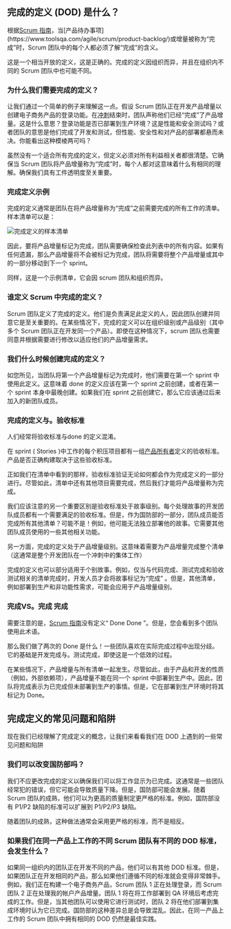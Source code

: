 ## 完成的定义 (DOD) 是什么？

根据[Scrum 指南](https://www.scrum.org/resources/scrum-guide?)，当[产品待办事项](https://www.toolsqa.com/agile/scrum/product-backlog/)或增量被称为“完成”时，Scrum 团队中的每个人都必须了解“完成”的含义。

这是一个相当开放的定义，这是正确的。完成的定义因组织而异，并且在组织内不同的 Scrum 团队中也可能不同。

### 为什么我们需要完成的定义？

让我们通过一个简单的例子来理解这一点。假设 Scrum 团队正在开发产品增量以创建电子商务产品的登录功能。在[冲刺](https://www.toolsqa.com/agile/scrum/sprint/)结束时，团队声称他们已经“完成”了产品增量。这是什么意思？登录功能是否已部署到生产环境？这是性能和安全测试吗？或者团队的意思是他们完成了开发和测试，但性能、安全性和对产品的部署都悬而未决。你能看出这种模棱两可吗？

虽然没有一个适合所有完成的定义，但定义必须对所有利益相关者都很清楚。它确保当 Scrum 团队将产品增量称为“完成”时，每个人都对这意味着什么有相同的理解。确保我们具有工件透明度至关重要。

### 完成定义示例

完成的定义通常是团队在将产品增量称为“完成”之前需要完成的所有工作的清单。样本清单可以是：

![完成定义的样本清单](https://toolsqa.com/gallery/Agile%20-%20Scrum/1.Sample%20Checklist%20of%20Definition%20of%20Done.jpg)

因此，要将产品增量标记为完成，团队需要确保检查此列表中的所有内容。如果有任何遗漏，那么产品增量将不会被标记为完成，团队将需要将整个产品增量或其中的一部分移动到下一个 sprint。

同样，这是一个示例清单，它会因 scrum 团队和组织而异。

### 谁定义 Scrum 中完成的定义？

Scrum 团队定义了完成的定义。他们是负责满足此定义的人，因此团队创建并同意它是至关重要的。在某些情况下，完成的定义可以在组织级别或产品级别（其中多个 Scrum 团队正在开发同一个产品）。即使在这种情况下，scrum 团队也需要同意并根据需要进行修改以适应他们的产品增量需求。

### 我们什么时候创建完成的定义？

如您所见，当团队将第一个产品增量标记为完成时，他们需要在第一个 sprint 中使用此定义。这意味着 done 的定义应该在第一个 sprint 之前创建，或者在第一个 sprint 本身中最晚创建。如果我们在 sprint 之前创建它，那么它应该通过后来加入的新团队成员。

### 完成的定义与。验收标准

人们经常将验收标准与done 的定义混淆。

在 sprint ( Stories )中工作的每个积压项目都有一组[产品所有者](https://www.toolsqa.com/agile/scrum/product-owner/)定义的验收标准。产品是否正确构建取决于这些验收标准。

正如我们在清单中看到的那样，验收标准验证无论如何都会作为完成定义的一部分进行。尽管如此，清单中还有其他项目需要完成，然后我们才能将产品增量称为完成。

我们应该注意的另一个重要区别是验收标准处于故事级别。每个处理故事的开发团队成员都有一个需要满足的验收标准。但是，作为国防部的一部分，团队成员能否完成所有其他清单？可能不是！例如，他可能无法独立部署他的故事。它需要其他团队成员使用的一些其他相关功能。

另一方面，完成的定义处于产品增量级别。这意味着需要为产品增量完成整个清单（这通常是整个开发团队在一个冲刺中的集体工作）

完成的定义也可以部分适用于个别故事。例如，仅当与代码完成、测试完成和验收测试相关的清单完成时，开发人员才会将故事标记为“完成” 。但是，其他清单，例如部署到生产和非功能性需求，可能会应用于产品增量级别。

### 完成VS。完成 完成

需要注意的是，[Scrum 指南](https://www.toolsqa.com/agile/scrum-framework/)没有定义“ Done Done ”。但是，您会看到多个团队使用此术语。

那么我们做了两次的 Done 是什么！一些团队喜欢在实际完成过程中出现分歧。它的基础是开发完成与。测试完成，即使这是一个低效的过程。

在某些情况下，产品增量与所有清单一起发生。尽管如此，由于产品和开发的性质（例如，外部依赖项），产品增量不能在同一个 sprint 中部署到生产中。因此，团队将完成表示为已完成但未部署到生产的事情。但是，它在部署到生产环境时将其标记为 Done。

## 完成定义的常见问题和陷阱

现在我们已经理解了完成定义的概念，让我们来看看我们在 DOD 上遇到的一些常见问题和陷阱

### 我们可以改变国防部吗？

我们不应更改完成的定义以确保我们可以将工作显示为已完成。这通常是一些团队经常犯的错误，但它可能会导致质量下降。但是，国防部可能会发展。随着 Scrum 团队的成熟，他们可以为更高的质量制定更严格的标准。例如，国防部没有 P1/P2 缺陷的标准可以扩展到 P1/P2/P3 缺陷。

随着团队的成熟，这种做法通常会采用更严格的标准，而不是相反。

### 如果我们在同一产品上工作的不同 Scrum 团队有不同的 DOD 标准，会发生什么？

如果同一组织内的团队正在开发不同的产品，他们可以有其他 DOD 标准。但是，如果团队正在开发相同的产品，那么如果他们遵循不同的标准就会变得非常棘手。例如，我们正在构建一个电子商务产品，Scrum 团队 1 正在处理登录，而 Scrum 团队 2 正在处理我的帐户产品增量。团队 1 将在将工作部署到 QA 环境后考虑完成的工作。但是，当其他团队可以使用它进行测试时，团队 2 将在他们部署到集成环境时认为它已完成。国防部的这种差异总是会导致混乱。因此，在同一产品上工作的 Scrum 团队中拥有相同的 DOD 仍然是最佳实践。